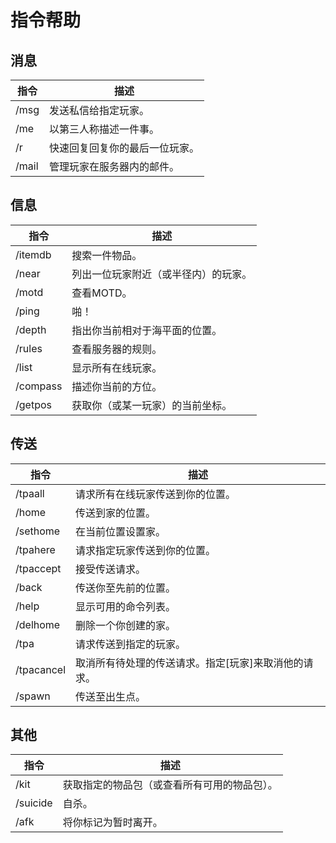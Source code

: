 # 指令帮助

## 消息

| 指令  | 描述                           |
| ----- | ------------------------------ |
| /msg  | 发送私信给指定玩家。           |
| /me   | 以第三人称描述一件事。         |
| /r    | 快速回复回复你的最后一位玩家。 |
| /mail | 管理玩家在服务器内的邮件。     |

## 信息

| 指令     | 描述                                 |
| -------- | ------------------------------------ |
| /itemdb  | 搜索一件物品。                       |
| /near    | 列出一位玩家附近（或半径内）的玩家。 |
| /motd    | 查看MOTD。                           |
| /ping    | 啪！                                 |
| /depth   | 指出你当前相对于海平面的位置。       |
| /rules   | 查看服务器的规则。                   |
| /list    | 显示所有在线玩家。                   |
| /compass | 描述你当前的方位。                   |
| /getpos  | 获取你（或某一玩家）的当前坐标。     |

## 传送

| 指令       | 描述                                                   |
| ---------- | ------------------------------------------------------ |
| /tpaall    | 请求所有在线玩家传送到你的位置。                       |
| /home      | 传送到家的位置。                                       |
| /sethome   | 在当前位置设置家。                                     |
| /tpahere   | 请求指定玩家传送到你的位置。                           |
| /tpaccept  | 接受传送请求。                                         |
| /back      | 传送你至先前的位置。                                   |
| /help      | 显示可用的命令列表。                                   |
| /delhome   | 删除一个你创建的家。                                   |
| /tpa       | 请求传送到指定的玩家。                                 |
| /tpacancel | 取消所有待处理的传送请求。指定\[玩家\]来取消他的请求。 |
| /spawn     | 传送至出生点。                                         |

## 其他

| 指令     | 描述                                         |
| -------- | -------------------------------------------- |
| /kit     | 获取指定的物品包（或查看所有可用的物品包）。 |
| /suicide | 自杀。                                       |
| /afk     | 将你标记为暂时离开。                         |
